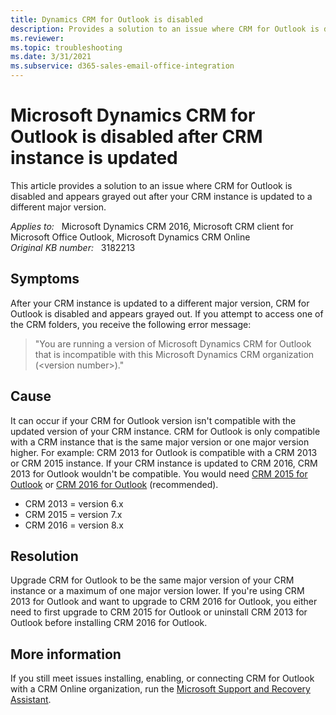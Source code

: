 ```yaml
---
title: Dynamics CRM for Outlook is disabled
description: Provides a solution to an issue where CRM for Outlook is disabled and appears grayed out.
ms.reviewer: 
ms.topic: troubleshooting
ms.date: 3/31/2021
ms.subservice: d365-sales-email-office-integration
---
```

# Microsoft Dynamics CRM for Outlook is disabled after CRM instance is updated

This article provides a solution to an issue where CRM for Outlook is disabled and appears grayed out after your CRM instance is updated to a different major version.

_Applies to:_ &nbsp; Microsoft Dynamics CRM 2016, Microsoft CRM client for Microsoft Office Outlook, Microsoft Dynamics CRM Online  
_Original KB number:_ &nbsp; 3182213

## Symptoms

After your CRM instance is updated to a different major version, CRM for Outlook is disabled and appears grayed out. If you attempt to access one of the CRM folders, you receive the following error message:

> "You are running a version of Microsoft Dynamics CRM for Outlook that is incompatible with this Microsoft Dynamics CRM organization (\<version number>)."

## Cause

It can occur if your CRM for Outlook version isn't compatible with the updated version of your CRM instance. CRM for Outlook is only compatible with a CRM instance that is the same major version or one major version higher. For example: CRM 2013 for Outlook is compatible with a CRM 2013 or CRM 2015 instance. If your CRM instance is updated to CRM 2016, CRM 2013 for Outlook wouldn't be compatible. You would need [CRM 2015 for Outlook](https://www.microsoft.com/download/details.aspx?id=45015) or [CRM 2016 for Outlook](https://www.microsoft.com/download/details.aspx?id=50370) (recommended).

- CRM 2013 = version 6.x
- CRM 2015 = version 7.x
- CRM 2016 = version 8.x

## Resolution

Upgrade CRM for Outlook to be the same major version of your CRM instance or a maximum of one major version lower. If you're using CRM 2013 for Outlook and want to upgrade to CRM 2016 for Outlook, you either need to first upgrade to CRM 2015 for Outlook or uninstall CRM 2013 for Outlook before installing CRM 2016 for Outlook.

## More information

If you still meet issues installing, enabling, or connecting CRM for Outlook with a CRM Online organization, run the [Microsoft Support and Recovery Assistant](/outlook/troubleshoot/performance/how-to-scan-outlook-by-using-microsoft-support-and-recovery-assistant).
